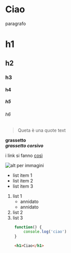 <h1>Ciao</h1>

paragrafo

# h1
## h2
### h3
#### h4
##### h5
###### h6

>Queta è una quote text

**grassetto** <br>
***grassetto corsivo***

i link si fanno [così](https://www.google.it)

![alt per immagini](https://images.unsplash.com/photo-1567401893414-76b7b1e5a7a5?ixlib=rb-1.2.1&ixid=MnwxMjA3fDB8MHxwaG90by1wYWdlfHx8fGVufDB8fHx8&auto=format&fit=crop&w=1170&q=80)

- list item 1
- list item 2
- list item 3

1. list 1
    - annidato
    - annidato
2. list 2
3. list 3

``` javascript
    function() {
        console.log('ciao')
    }
```

``` html
    <h1>Ciao</h1>
```